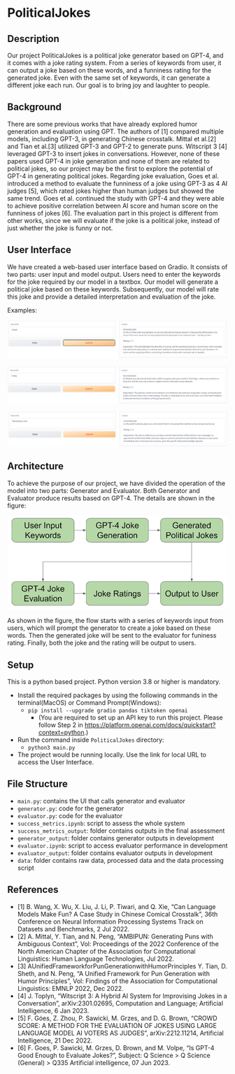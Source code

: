 # PoliticalJokes

## Description

Our project PoliticalJokes is a political joke generator based on GPT-4, and it comes with a joke rating system. From a series of keywords from user, it can output a joke based on these words, and a funniness rating for the generated joke. Even with the same set of keywords, it can generate a different joke each run. Our goal is to bring joy and laughter to people.

## Background

There are some previous works that have already explored humor generation and evaluation using GPT. The authors of [1] compared multiple models, including GPT-3, in generating Chinese crosstalk. Mittal et al.[2] and Tian et al.[3] utilized GPT-3 and GPT-2 to generate puns. Witscript 3 [4] leveraged GPT-3 to insert jokes in conversations. However, none of these papers used GPT-4 in joke generation and none of them are related to political jokes, so our project may be the first to explore the potential of GPT-4 in generating political jokes. Regarding joke evaluation, Goes et al. introduced a method to evaluate the funniness of a joke using GPT-3 as 4 AI judges [5], which rated jokes higher than human judges but showed the same trend. Goes et al. continued the study with GPT-4 and they were able to achieve positive correlation between AI score and human score on the funniness of jokes [6]. The evaluation part in this project is different from other works, since we will evaluate if the joke is a political joke, instead of just whether the joke is funny or not.

## User Interface

We have created a web-based user interface based on Gradio. It consists of two parts: user input and model output. Users need to enter the keywords for the joke required by our model in a textbox. Our model will generate a political joke based on these keywords. Subsequently, our model will rate this joke and provide a detailed interpretation and evaluation of the joke.

Examples:

![Alt text](output-2023-12-02-134859.png)

![Alt text](output-2023-12-02-140218.png)

![Alt text](output-2023-12-02-135218.png)

## Architecture

To achieve the purpose of our project, we have divided the operation of the model into two parts: Generator and Evaluator. Both Generator and Evaluator produce results based on GPT-4. The details are shown in the figure:

![Alt text](Architecture.png)

As shown in the figure, the flow starts with a series of keywords input from users, which will prompt the generator to create a joke based on these words. Then the generated joke will be sent to the evaluator for funiness rating. Finally, both the joke and the rating will be output to users.

## Setup
This is a python based project. Python version 3.8 or higher is mandatory.
* Install the required packages by using the following commands in the terminal(MacOS) or Command Prompt(Windows):
  * `pip install --upgrade gradio pandas tiktoken openai`
    * (You are required to set up an API key to run this project. Please follow Step 2 in https://platform.openai.com/docs/quickstart?context=python.)
* Run the command inside `PoliticalJokes` directory:
  * `python3 main.py`
* The project would be running locally. Use the link for local URL to access the User Interface.

## File Structure
* `main.py`: contains the UI that calls generator and evaluator
* `generator.py`: code for the generator
* `evaluator.py`: code for the evaluator
* `success_metrics.ipynb`: script to assess the whole system
* `success_metrics_output`: folder contains outputs in the final assessment
* `generator_output`: folder contains generator outputs in development
* `evaluator.ipynb`: script to access evaluator performance in development
* `evaluator_output`: folder contains evaluator outputs in development
* `data`: folder contains raw data, processed data and the data processing script

## References

- [1] B. Wang, X. Wu, X. Liu, J. Li, P. Tiwari, and Q. Xie, “Can Language Models Make Fun? A Case Study in Chinese Comical Crosstalk”, 36th Conference on Neural Information Processing Systems Track on Datasets and Benchmarks, 2 Jul 2022.
- [2] A. Mittal, Y. Tian, and N. Peng, “AMBIPUN: Generating Puns with Ambiguous Context”, Vol: Proceedings of the 2022 Conference of the North American Chapter of the Association for Computational Linguistics: Human Language Technologies, Jul 2022.
- [3] AUnifiedFrameworkforPunGenerationwithHumorPrinciples
Y. Tian, D. Sheth, and N. Peng, “A Unified Framework for Pun Generation with Humor Principles”, Vol: Findings of the Association for Computational Linguistics: EMNLP 2022, Dec 2022.
- [4] J. Toplyn, “Witscript 3: A Hybrid AI System for Improvising Jokes in a Conversation”, arXiv:2301.02695, Computation and Language; Artificial Intelligence, 6 Jan 2023. 
- [5] F. Góes, Z. Zhou, P. Sawicki, M. Grzes, and D. G. Brown, “CROWD SCORE: A METHOD FOR THE EVALUATION OF JOKES USING LARGE LANGUAGE MODEL AI VOTERS AS JUDGES”, arXiv:2212.11214, Artificial Intelligence, 21 Dec 2022.
- [6] F. Goes, P. Sawicki, M. Grzes, D. Brown, and M. Volpe, “Is GPT-4 Good Enough to Evaluate Jokes?”, Subject: Q Science > Q Science (General) > Q335 Artificial intelligence, 07 Jun 2023.